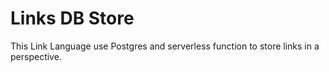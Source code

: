 # Links DB Store

This Link Language use Postgres and serverless function to store links in a perspective.

